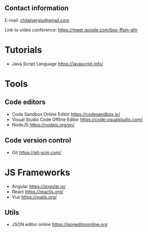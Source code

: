 ## Contact information

E-mail: chilatsergiu@gmail.com

Link to video conference: https://meet.google.com/bxo-ffsm-qfn


# Tutorials
- Java Script Language https://javascript.info/

# Tools
## Code editors
- Code Sandbox Online Editor https://codesandbox.io/
- Visual Studio Code Offline Editor https://code.visualstudio.com/
- NodeJS https://nodejs.org/en/

## Code version control
- Git https://git-scm.com/

# JS Frameworks
- Angular https://angular.io/
- React https://reactjs.org/
- Vue https://vuejs.org/

## Utils
- JSON editor online https://jsoneditoronline.org